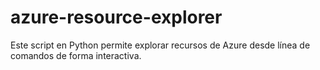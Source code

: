 # azure-resource-explorer
Este script en Python permite explorar recursos de Azure desde línea de comandos de forma interactiva.
